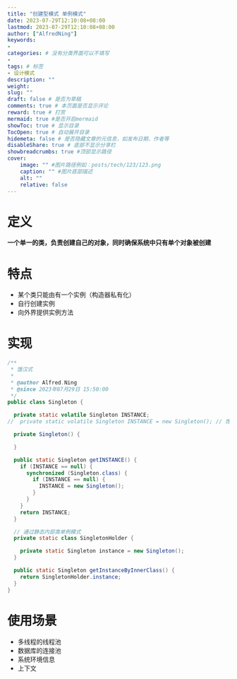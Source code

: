```yaml
---
title: "创建型模式 单例模式"
date: 2023-07-29T12:10:08+08:00
lastmod: 2023-07-29T12:10:08+08:00
author: ["AlfredNing"]
keywords: 
- 
categories: # 没有分类界面可以不填写
- 
tags: # 标签
- 设计模式
description: ""
weight:
slug: ""
draft: false # 是否为草稿
comments: true # 本页面是否显示评论
reward: true # 打赏
mermaid: true #是否开启mermaid
showToc: true # 显示目录
TocOpen: true # 自动展开目录
hidemeta: false # 是否隐藏文章的元信息，如发布日期、作者等
disableShare: true # 底部不显示分享栏
showbreadcrumbs: true #顶部显示路径
cover:
    image: "" #图片路径例如：posts/tech/123/123.png
    caption: "" #图片底部描述
    alt: ""
    relative: false
---
```


# 定义

**一个单一的类，负责创建自己的对象，同时确保系统中只有单个对象被创建**

# 特点

- 某个类只能由有一个实例（构造器私有化）
- 自行创建实例
- 向外界提供实例方法

# 实现

```java
/**
 * 饿汉式
 *
 * @author Alfred.Ning
 * @since 2023年07月29日 15:50:00
 */
public class Singleton {

  private static volatile Singleton INSTANCE;
//  private static volatile Singleton INSTANCE = new Singleton(); // 饱汉式

  private Singleton() {

  }

  public static Singleton getINSTANCE() {
    if (INSTANCE == null) {
      synchronized (Singleton.class) {
        if (INSTANCE == null) {
          INSTANCE = new Singleton();
        }
      }
    }
    return INSTANCE;
  }

  // 通过静态内部类单例模式
  private static class SingletonHolder {

    private static Singleton instance = new Singleton();
  }

  public static Singleton getInstanceByInnerClass() {
    return SingletonHolder.instance;
  }
}
```



# 使用场景

- 多线程的线程池
- 数据库的连接池
- 系统环境信息
- 上下文

